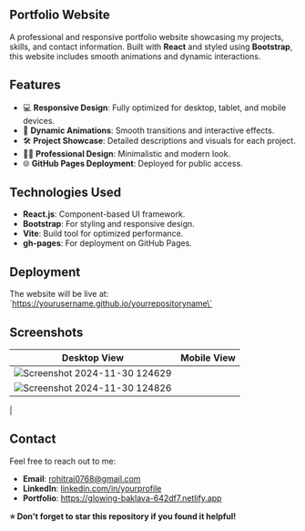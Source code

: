 ## Portfolio Website

A professional and responsive portfolio website showcasing my projects, skills, and contact information. Built with **React** and styled using **Bootstrap**, this website includes smooth animations and dynamic interactions.

## Features

- 💻 **Responsive Design**: Fully optimized for desktop, tablet, and mobile devices.
- 🎨 **Dynamic Animations**: Smooth transitions and interactive effects.
- 🛠️ **Project Showcase**: Detailed descriptions and visuals for each project.
- 🧑‍💼 **Professional Design**: Minimalistic and modern look.
- 🌐 **GitHub Pages Deployment**: Deployed for public access.

## Technologies Used

- **React.js**: Component-based UI framework.
- **Bootstrap**: For styling and responsive design.
- **Vite**: Build tool for optimized performance.
- **gh-pages**: For deployment on GitHub Pages.

## Deployment

The website will be live at:
\`https://yourusername.github.io/yourrepositoryname\`

## Screenshots

| Desktop View | Mobile View |
|--------------|-------------|
| ![Screenshot 2024-11-30 124629](https://github.com/user-attachments/assets/2de0bc90-8aad-4807-93ed-02d0ac8b7632)
 |![Screenshot 2024-11-30 124826](https://github.com/user-attachments/assets/93ad3d82-9e6a-4f1e-9bab-6d4e87dd4f94)
 |

## Contact

Feel free to reach out to me:

- **Email**: rohitrai0768@gmail.com
- **LinkedIn**: [linkedin.com/in/yourprofile](https://linkedin.com/in/yourprofile)
- **Portfolio**: https://glowing-baklava-642df7.netlify.app

**⭐ Don't forget to star this repository if you found it helpful!**

